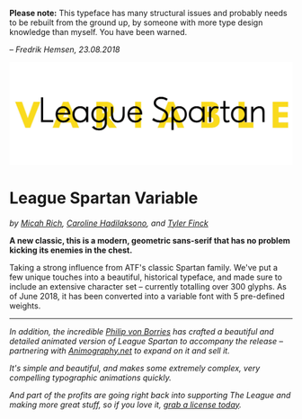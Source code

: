 **Please note:** This typeface has many structural issues and probably needs to be rebuilt from the ground up, by someone with more type design knowledge than myself. You have been warned.

*– Fredrik Hemsen, 23.08.2018*

![League Spartan Variable](leaguespartan-variable.gif)

League Spartan Variable
=============
_by [Micah Rich](http://micahrich.com), [Caroline Hadilaksono](http://www.hadilaksono.com), and [Tyler Finck](http://www.tylerfinck.com)_

**A new classic, this is a modern, geometric sans-serif that has no problem kicking its enemies in the chest.**

Taking a strong influence from ATF's classic Spartan family. We've put a few unique touches into a beautiful, historical typeface, and made sure to include an extensive character set – currently totalling over 300 glyphs. As of June 2018, it has been converted into a variable font with 5 pre-defined weights.

- - -

_In addition, the incredible [Philip von Borries](http://www.vaubee.com) has crafted a beautiful and detailed animated version of League Spartan to accompany the release – partnering with [Animography.net](http://animography.net/products/league-spartan) to expand on it and sell it._

_It's simple and beautiful, and makes some extremely complex, very compelling typographic animations quickly._

_And part of the profits are going right back into supporting The League and making more great stuff, so if you love it, [grab a license today](http://animography.net/products/league-spartan)._
